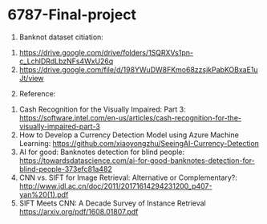 # 6787-Final-project
1. Banknot dataset citiation: 
1) https://drive.google.com/drive/folders/1SQRXVs1pn-c_LchlDRdLbzNFs4WxU26q
2) https://drive.google.com/file/d/198YWuDW8FKmo68zzsjkPabKOBxaE1uJt/view

2. Reference:
1) Cash Recognition for the Visually Impaired: Part 3: https://software.intel.com/en-us/articles/cash-recognition-for-the-visually-impaired-part-3
2) How to Develop a Currency Detection Model using Azure Machine Learning: https://github.com/xiaoyongzhu/SeeingAI-Currency-Detection
3) AI for good: Banknotes detection for blind people: https://towardsdatascience.com/ai-for-good-banknotes-detection-for-blind-people-373efc81a482
4) CNN vs. SIFT for Image Retrieval: Alternative or Complementary?: http://www.jdl.ac.cn/doc/2011/20171614294231200_p407-yan%20(1).pdf
5) SIFT Meets CNN: A Decade Survey of Instance Retrieval https://arxiv.org/pdf/1608.01807.pdf
